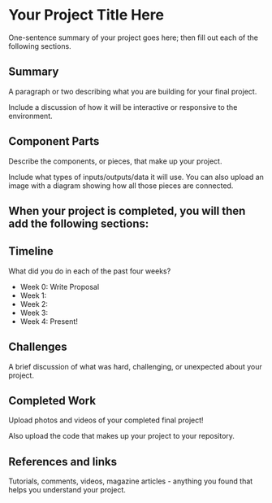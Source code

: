 # Your Project Title Here

One-sentence summary of your project goes here; then fill out each of the following sections.

## Summary

A paragraph or two describing what you are building for your final project.

Include a discussion of how it will be interactive or responsive to the environment.

## Component Parts

Describe the components, or pieces, that make up your project.

Include what types of inputs/outputs/data it will use. You can also upload an image with a diagram showing how all those pieces are connected.

## When your project is completed, you will then add the following sections:

## Timeline

What did you do in each of the past four weeks?

- Week 0: Write Proposal
- Week 1:
- Week 2:
- Week 3:
- Week 4: Present!

## Challenges

A brief discussion of what was hard, challenging, or unexpected about your project.

## Completed Work

Upload photos and videos of your completed final project!

Also upload the code that makes up your project to your repository.

## References and links

Tutorials, comments, videos, magazine articles - anything you found that helps you understand your project.
